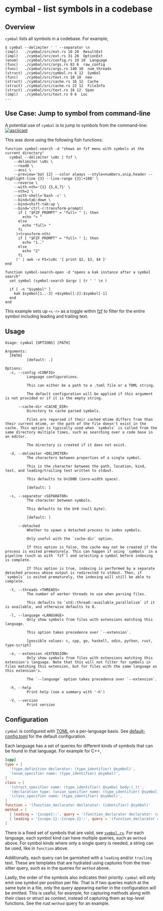 # cymbal - list symbols in a codebase

## Overview
`cymbal` lists all symbols in a codebase. For example,
```
$ cymbal --delimiter ' ' --separator \n
(impl)   ./cymbal/src/ext.rs 10 20  ResultExt
(impl)   ./cymbal/src/ext.rs 31 20  OptionExt
(enum)   ./cymbal/src/config.rs 19 10  Language
(func)   ./cymbal/src/args.rs 82 6  raw_config
(func)   ./cymbal/src/args.rs 140 10  num_threads
(struct) ./cymbal/src/symbol.rs 6 12  Symbol
(func)   ./cymbal/src/text.rs 10 10  new
(struct) ./cymbal/src/cache.rs 16 12  Cache
(struct) ./cymbal/src/cache.rs 22 12  FileInfo
(struct) ./cymbal/src/text.rs 16 12  Span
(impl)   ./cymbal/src/text.rs 9 6  Loc
...
```

## Use Case: Jump to symbol from command-line
A potential use of `cymbal` is to jump to symbols from the command-line:
[![asciicast](https://asciinema.org/a/MzqFoRPvOqTztcuUg1PGWnUup.svg)][1]

This was done using the following fish functions:
```fish
function symbol-search -d "shows an fzf menu with symbols at the current directory"
  cymbal --delimiter \u0c | fzf \
    --delimiter \u0c \
    --read0 \
    --ansi \
    --preview='bat {2} --color always --style=numbers,snip,header --highlight-line {3} --line-range {3}:+100' \
    --reverse \
    --with-nth='{1} {5,6,7}' \
    --nth=2 \
    --with-shell='bash -c' \
    --bind=tab:down \
    --bind=shift-tab:up \
    --bind='ctrl-r:transform-prompt(
      if [ "$FZF_PROMPT" = "full> " ]; then
        echo "> "
      else
        echo "full> "
      fi
     )+transform-nth(
      if [ "$FZF_PROMPT" = "full> " ]; then
        echo "1.."
      else
        echo "2"
      fi
     )' | awk -v FS=\u0c '{ print $2, $3, $4 }'
end

function symbol-search-open -d "opens a kak instance after a symbol search"
  set symbol (symbol-search $argv | tr ' ' \n )

  if [ -n "$symbol" ]
    kak $symbol[1..-3] +$symbol[-2]:$symbol[-1]
  end
end
```

This example sets up `<c-r>` as a toggle within [fzf][2] to filter for the
entire symbol including leading and trailing text.

## Usage
```
Usage: cymbal [OPTIONS] [PATH]

Arguments:
  [PATH]
          [default: .]

Options:
  -c, --config <CONFIG>
          Language configurations.

          This can either be a path to a .toml file or a TOML string.

          The default configuration will be applied if this argument is not provided or if it is the empty string.

      --cache-dir <CACHE_DIR>
          Directory to cache parsed symbols.

          Files are reparsed if their cached mtime differs from than their current mtime, or the path of the file doesn't exist in the cache. This option is typically used when `symbols` is called from the same directory multiple times, such as searching over a code base in an editor.

          The directory is created if it does not exist.

  -d, --delimiter <DELIMITER>
          The characters between properties of a single symbol.

          This is the character between the path, location, kind, text, and leading/trailing text written to stdout.

          This defaults to U+200B (zero-width space).

          [default: ​]

  -s, --separator <SEPARATOR>
          The character between symbols.

          This defaults to the U+0 (null byte).

          [default: ]

      --detached
          Whether to spawn a detached process to index symbols.

          Only useful with the `cache-dir` option.

          If this option is false, the cache may not be created if the process is exited prematurely. This can happen if using `symbols` in a pipeline (such as with `fzf`) and selecting a symbol before indexing is complete.

          If this option is true, indexing is performed by a separate detached process whose output is redirected to stdout. Then, if `symbols` is exited prematurely, the indexing will still be able to complete.

  -t, --threads <THREADS>
          The number of worker threads to use when parsing files.

          This defaults to `std::thread::available_parallelism` if it is available, and otherwise defaults to 8.

  -l, --language <LANGUAGE>
          Only show symbols from files with extensions matching this language.

          This option takes precedence over `--extension`.

          [possible values: c, cpp, go, haskell, odin, python, rust, type-script]

  -e, --extension <EXTENSION>
          Only show symbols from files with extensions matching this extension's language. Note that this will not filter for symbols in files matching this extension, but for files with the same language as this extension's.

          The `--language` option takes precedence over `--extension`.

  -h, --help
          Print help (see a summary with '-h')

  -V, --version
          Print version
```

## Configuration
`cymbal` is configured with [TOML][3] on a per-language basis. See
[default-config.toml][4] for the default configuration.

Each language has a set of queries for different kinds of symbols that can be
found in that language. For example for C++,
```toml
[cpp]
type = [
  '(type_definition declarator: (type_identifier) @symbol)',
  '(enum_specifier name: (type_identifier) @symbol)',
]
class = [
  '(struct_specifier name: (type_identifier) @symbol body:(_))',
  '(declaration type: (union_specifier name: (type_identifier) @symbol))',
  '(class_specifier name: (type_identifier) @symbol)',
]
function = '(function_declarator declarator: (identifier) @symbol)'
method = [
  { leading = '{scope}::', query = '(function_declarator declarator: (qualified_identifier scope: (_) @scope name: (identifier) @symbol))' },
  { leading = '{scope.1}::{scope.2}::', query = '(function_declarator declarator: (qualified_identifier scope: (_) @scope.1 name: (qualified_identifier scope: (_) @scope.2 name: (identifier) @symbol)))' },
]
```
There is a fixed set of symbols that are valid, see [`symbol.rs`][5]. For each
language, each symbol kind can have multiple queries, such as `method` above.
For symbol kinds where only a single query is needed, a string can be used,
like in `function` above.

Additionally, each query can be garnished with a `leading` and/or `trailing`
text. These are templates that are hydrated using captures from the tree-sitter
query, such as in the queries for `method` above.

Lastly, the order of the symbols also indicates their priority. `cymbal` will
only emit one symbol per position per file. That is if two queries match at the
same byte in a file, only the query appearing earlier in the configuration will
be emitted. This is useful, for example, for capturing methods along with their
class or struct as context, instead of capturing them as top-level functions.
See the rust `method` query for an example.

[1]: https://asciinema.org/a/MzqFoRPvOqTztcuUg1PGWnUup
[2]: https://github.com/junegunn/fzf
[3]: https://toml.io/en/
[4]: ./cymbal/default-config.toml
[5]: ./cymbal/src/symbol.rs
